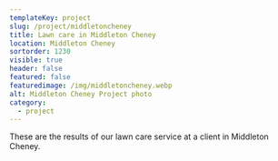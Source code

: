 ```yaml
---
templateKey: project
slug: /project/middletoncheney
title: Lawn care in Middleton Cheney
location: Middleton Cheney
sortorder: 1230
visible: true
header: false
featured: false
featuredimage: /img/middletoncheney.webp
alt: Middleton Cheney Project photo
category:
  - project
---
```


These are the results of our lawn care service at a client in Middleton Cheney.
